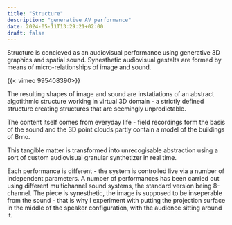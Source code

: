 ```yaml
---
title: "Structure"
description: "generative AV performance"
date: 2024-05-11T13:29:21+02:00
draft: false
---
```

Structure is concieved as an audiovisual performance using generative 3D graphics and spatial sound. Synesthetic audiovisual gestalts are formed by means of micro-relationships of image and sound.

{{< vimeo 995408390>}}

The resulting shapes of image and sound are instatiations of an abstract algotithmic structure working in virtual 3D domain - a strictly defined structure creating structures that are seemingly unpredictable.

The content itself comes from everyday life - field recordings form the basis of the sound and the 3D point clouds partly contain a model of the buildings of Brno.

This tangible matter is transformed into unrecogisable abstraction using a sort of custom audiovisual granular synthetizer in real time.

Each performance is different - the system is controlled live via a number of independent parameters. A number of performances has been carried out using different multichannel sound systems, the standard version being 8-channel. The piece is synesthetic, the image is supposed to be inseperable from the sound - that is why I experiment with putting the projection surface in the middle of the speaker configuration, with the audience sitting around it. 